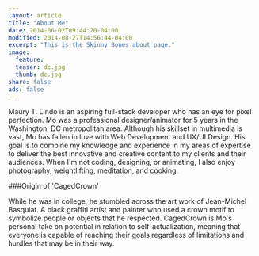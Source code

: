 ```yaml
---
layout: article
title: "About Me"
date: 2014-06-02T09:44:20-04:00
modified: 2014-08-27T14:56:44-04:00
excerpt: "This is the Skinny Bones about page."
image:
  feature:
  teaser: dc.jpg
  thumb: dc.jpg
share: false
ads: false
---
```


Maury T. Líndo is an aspiring full-stack developer who has an eye for pixel perfection. 
Mo was a professional designer/animator for 5 years in the Washington, DC metropolitan area. Although his skillset in multimedia is vast, Mo has fallen in love with Web Development and UX/UI Design. His goal is to combine my knowledge and experience in my areas of expertise to deliver the best innovative and creative content to my clients and their audiences. When I'm not coding, designing, or animating, I also enjoy photography, weightlifting, meditation, and cooking.

###Origin of 'CagedCrown'

While he was in college, he stumbled across the art work of Jean-Michel Basquiat. A black graffiti artist and painter who used a crown motif to symbolize people or objects that he respected. CagedCrown is Mo's personal take on potential in relation to self-actualization, meaning that everyone is capable of reaching their goals regardless of limitations and hurdles that may be in their way.